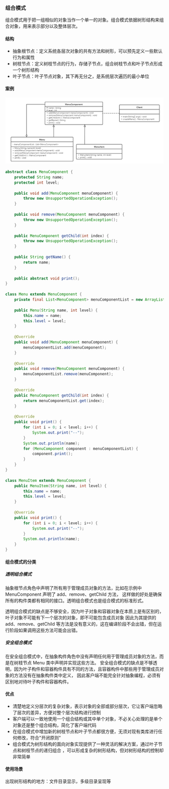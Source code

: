 ### 组合模式

组合模式用于把一组相似的对象当作一个单一的对象。组合模式依据树形结构来组合对象，用来表示部分以及整体层次。

#### 结构
- 抽象根节点：定义系统各层次对象的共有方法和树形，可以预先定义一些默认行为和属性
- 树枝节点：定义树枝节点的行为，存储子节点，组合树枝节点和叶子节点形成一个树形结构
- 叶子节点：叶子节点对象，其下再无分之，是系统层次遍历的最小单位

#### 案例

<img src="images/组合模式类图.png"/>

```java
abstract class MenuComponent {
    protected String name;
    protected int level;

    public void add(MenuComponent menuComponent) {
        throw new UnsupportedOperationException();
    }

    public void remove(MenuComponent menuComponent) {
        throw new UnsupportedOperationException();
    }

    public MenuComponent getChild(int index) {
        throw new UnsupportedOperationException();
    }

    public String getName() {
        return name;
    }

    public abstract void print();
}

class Menu extends MenuComponent {
    private final List<MenuComponent> menuComponentList = new ArrayList<>();

    public Menu(String name, int level) {
        this.name = name;
        this.level = level;
    }

    @Override
    public void add(MenuComponent menuComponent) {
        menuComponentList.add(menuComponent);
    }

    @Override
    public void remove(MenuComponent menuComponent) {
        menuComponentList.remove(menuComponent);
    }

    @Override
    public MenuComponent getChild(int index) {
        return menuComponentList.get(index);
    }

    @Override
    public void print() {
        for (int i = 0; i < level; i++) {
            System.out.print("--");
        }
        System.out.println(name);
        for (MenuComponent component : menuComponentList) {
            component.print();
        }
    }
}

class MenuItem extends MenuComponent {
    public MenuItem(String name, int level) {
        this.name = name;
        this.level = level;
    }

    @Override
    public void print() {
        for (int i = 0; i < level; i++) {
            System.out.print("--");
        }
        System.out.println(name);
    }
}
```

#### 组合模式的分类
##### 透明组合模式

抽象根节点角色中声明了所有用于管理成员对象的方法，比如在示例中 MenuComponent 声明了 add、remove、getChild 方法，
这样做的好处是确保所有的构件类都有相同的接口。透明组合模式也是组合模式的标准形式。

透明组合模式的缺点是不够安全，因为叶子对象和容器对象在本质上是有区别的，叶子对象不可能有下一个层次的对象，即不可能包含成员对象
因此为其提供的 add、remove、getChild 等方法是没有意义的，这在编译阶段不会出错，但在运行阶段如果调用这些方法可能会出错。

##### 安全组合模式

在安全组合模式中，在抽象构件角色中没有声明任何用于管理成员对象的方法，而是在树枝节点 Menu 类中声明并实现这些方法。
安全组合模式的缺点是不够透明，因为叶子构件和容器构件具有不同的方法，且容器构件中那些用于管理成员对象的方法没有在抽象构件类中定义，
因此客户端不能完全针对抽象编程，必须有区别地对待叶子构件和容器构件。

#### 优点
- 清楚地定义分层次的复杂对象，表示对象的全部或部分层次，它让客户端忽略了层次的差异，方便对整个层次结构进行控制
- 客户端可以一致地使用一个组合结构或其中单个对象，不必关心处理的是单个对象还是整个组合结构，简化了客户端代码
- 在组合模式中增加新的树枝节点和叶子节点都很方便，无须对现有类库进行任何修改，符合"开闭原则"
- 组合模式为树形结构的面向对象实现提供了一种灵活的解决方案，通过叶子节点和树枝节点的递归组合 ，可以形成复杂的树形结构，但对树形结构的控制却非常简单

#### 使用场景

出现树形结构的地方：文件目录显示，多级目录呈现等
